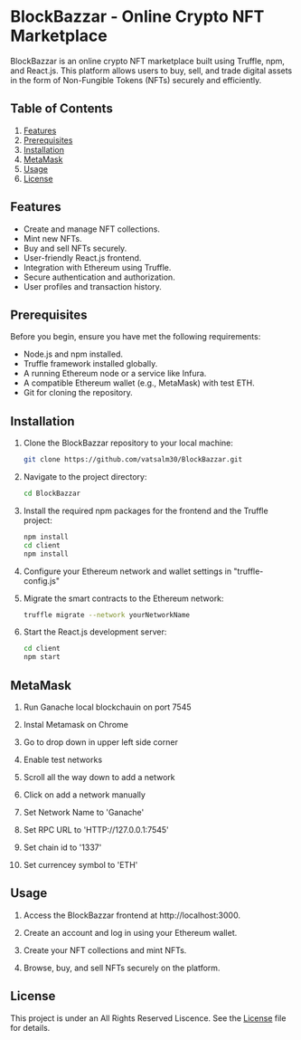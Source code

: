 # BlockBazzar - Online Crypto NFT Marketplace

BlockBazzar is an online crypto NFT marketplace built using Truffle, npm, and React.js. This platform allows users to buy, sell, and trade digital assets in the form of Non-Fungible Tokens (NFTs) securely and efficiently.

## Table of Contents

1. [Features](#features)
2. [Prerequisites](#prerequisites)
3. [Installation](#installation)
4. [MetaMask](#MetaMask)
5. [Usage](#usage)
6. [License](#license)

## Features

- Create and manage NFT collections.
- Mint new NFTs.
- Buy and sell NFTs securely.
- User-friendly React.js frontend.
- Integration with Ethereum using Truffle.
- Secure authentication and authorization.
- User profiles and transaction history.

## Prerequisites

Before you begin, ensure you have met the following requirements:

- Node.js and npm installed.
- Truffle framework installed globally.
- A running Ethereum node or a service like Infura.
- A compatible Ethereum wallet (e.g., MetaMask) with test ETH.
- Git for cloning the repository.

## Installation

1. Clone the BlockBazzar repository to your local machine:

   ```bash
   git clone https://github.com/vatsalm30/BlockBazzar.git
2. Navigate to the project directory:
   ```bash
   cd BlockBazzar
3. Install the required npm packages for the frontend and the Truffle project:
   ```bash
   npm install
   cd client
   npm install
4. Configure your Ethereum network and wallet settings in "truffle-config.js"
5. Migrate the smart contracts to the Ethereum network:
   ```bash
   truffle migrate --network yourNetworkName
6. Start the React.js development server:
   ```bash
   cd client
   npm start


## MetaMask


1. Run Ganache local blockchauin on port 7545
   
2. Instal Metamask on Chrome
   
3. Go to drop down in upper left side corner
   
4. Enable test networks

5. Scroll all the way down to add a network

6. Click on add a network manually

7. Set Network Name to 'Ganache'

8. Set RPC URL to 'HTTP://127.0.0.1:7545'

9. Set chain id to '1337'

10. Set currencey symbol to 'ETH'

   
## Usage

   
1. Access the BlockBazzar frontend at http://localhost:3000.

2. Create an account and log in using your Ethereum wallet.

3. Create your NFT collections and mint NFTs.

4. Browse, buy, and sell NFTs securely on the platform.

## License

This project is under an All Rights Reserved Liscence. See the [License](https://github.com/vatsalm30/BlockBazzar/blob/main/LICENSE) file for details.
